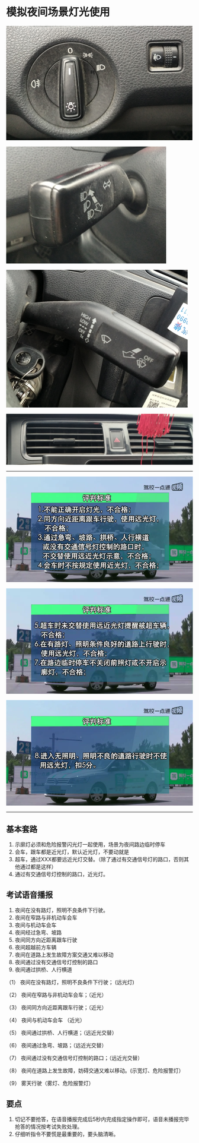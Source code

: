 # 模拟夜间场景灯光使用

![1544770901002.png](image/1544770901002.png)

![1544770913146.png](image/1544770913146.png)

![1544770926201.png](image/1544770926201.png)

![1544771061005.png](image/1544771061005.png)

---

![1545130715942.png](image/1545130715942.png)

![1545130704663.png](image/1545130704663.png)

![1545130689999.png](image/1545130689999.png)

---

## 基本套路

1. 示廓灯必须和危险报警闪光灯一起使用，场景为夜间路边临时停车
2. 会车，跟车都是近光灯，默认近光灯，不要动就是
3. 超车，通过XXX都要远近光灯交替。（除了通过有交通信号灯的路口，否则其他通过都是这样）
4. 通过有交通信号灯控制的路口，近光灯。

## 考试语音播报

1. 夜间在没有路灯，照明不良条件下行驶。
2. 夜间在窄路与非机动车会车
3. 夜间与机动车会车
4. 夜间经过急弯、坡路
5. 夜间同方向近距离跟车行驶
6. 夜间超越前方车辆
7. 夜间在道路上发生故障方案交通又难以移动
8. 夜间通过没有交通信号灯控制的路口
9. 夜间通过拱桥、人行横道


（1） 夜间在没有路灯，照明不良条件下行驶； (远光灯)

（2） 夜间在窄路与非机动车会车；（近光）

（3） 夜间同方向近距离跟车行驶；（近光）

（4） 夜间与机动车会车 （近光）

（5） 夜间通过拱桥、人行横道；（远近光交替）

（6） 夜间通过急弯、坡路；（远近光交替）

（7） 夜间通过没有交通信号灯控制的路口；（远近光交替）

（8） 夜间在道路上发生故障，妨碍交通又难以移动。(示宽灯、危险报警灯）

（9） 雾天行驶（雾灯、危险报警灯）

## 要点

1. 切记不要抢答，在语音播报完成后5秒内完成指定操作即可，语音未播报完毕抢答的情况按考试失败处理。
2. 仔细听指令不要慌是最重要的，要头脑清晰。

